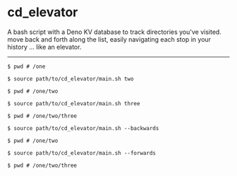 # cd_elevator

A bash script with a Deno KV database to track directories you've visited. move back and forth along the list, easily
navigating each stop in your history ... like an elevator.

---

`$ pwd # /one`

`$ source path/to/cd_elevator/main.sh two`

`$ pwd # /one/two`

`$ source path/to/cd_elevator/main.sh three`

`$ pwd # /one/two/three`

`$ source path/to/cd_elevator/main.sh --backwards`

`$ pwd # /one/two`

`$ source path/to/cd_elevator/main.sh --forwards`

`$ pwd # /one/two/three`
